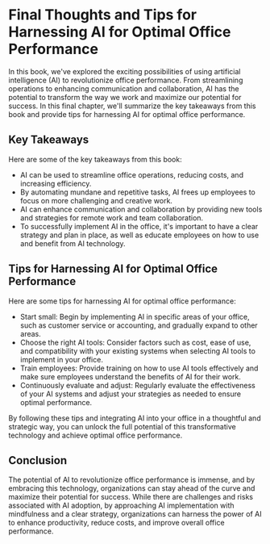 Final Thoughts and Tips for Harnessing AI for Optimal Office Performance
===============================================================================================

In this book, we've explored the exciting possibilities of using artificial intelligence (AI) to revolutionize office performance. From streamlining operations to enhancing communication and collaboration, AI has the potential to transform the way we work and maximize our potential for success. In this final chapter, we'll summarize the key takeaways from this book and provide tips for harnessing AI for optimal office performance.

Key Takeaways
-------------

Here are some of the key takeaways from this book:

* AI can be used to streamline office operations, reducing costs, and increasing efficiency.
* By automating mundane and repetitive tasks, AI frees up employees to focus on more challenging and creative work.
* AI can enhance communication and collaboration by providing new tools and strategies for remote work and team collaboration.
* To successfully implement AI in the office, it's important to have a clear strategy and plan in place, as well as educate employees on how to use and benefit from AI technology.

Tips for Harnessing AI for Optimal Office Performance
-----------------------------------------------------

Here are some tips for harnessing AI for optimal office performance:

* Start small: Begin by implementing AI in specific areas of your office, such as customer service or accounting, and gradually expand to other areas.
* Choose the right AI tools: Consider factors such as cost, ease of use, and compatibility with your existing systems when selecting AI tools to implement in your office.
* Train employees: Provide training on how to use AI tools effectively and make sure employees understand the benefits of AI for their work.
* Continuously evaluate and adjust: Regularly evaluate the effectiveness of your AI systems and adjust your strategies as needed to ensure optimal performance.

By following these tips and integrating AI into your office in a thoughtful and strategic way, you can unlock the full potential of this transformative technology and achieve optimal office performance.

Conclusion
----------

The potential of AI to revolutionize office performance is immense, and by embracing this technology, organizations can stay ahead of the curve and maximize their potential for success. While there are challenges and risks associated with AI adoption, by approaching AI implementation with mindfulness and a clear strategy, organizations can harness the power of AI to enhance productivity, reduce costs, and improve overall office performance.
